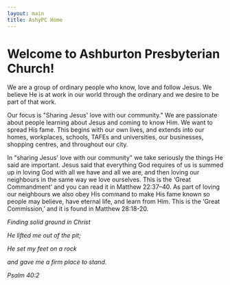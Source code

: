 ```yaml
---
layout: main
title: AshyPC Home
---
```


# Welcome to Ashburton Presbyterian Church!

<a img src="https://www.dropbox.com/s/by6ndgw7od6iqjx/2015_Christmas_flyer.png?raw=1" width="300" align=center alt="Merry Christmas from Ashburton Presbyterian Church 2015"> </a>

<a img src="https://www.dropbox.com/s/o9skdmiv6vqed1r/2015_Christmas_flyer_reverse.jpg?raw=1" width="300" align=center alt="Christmas Preaching Program"> </a>


We are a group of ordinary people who know, love and follow Jesus. We believe He is at work in our world through the ordinary and we desire to be part of that work.

Our focus is "Sharing Jesus' love with our community." We are passionate about people learning about Jesus and coming to know Him. We want to spread His fame. This begins with our own lives, and extends into our homes, workplaces, schools, TAFEs and universities, our businesses, shopping centres, and throughout our city.

In "sharing Jesus' love with our community" we take seriously the things He said are important. Jesus said that everything God requires of us is summed up in loving God with all we have and all we are, and then loving our neighbours in the same way we love ourselves. This is the ‘Great Commandment’ and you can read it in Matthew 22:37–40. As part of loving our neighbours we also obey His command to make His fame known so people may believe, have eternal life, and learn from Him. This is the ‘Great Commission,’ and it is found in Matthew 28:18-20.

_Finding solid ground in Christ_

_He lifted me out of the pit;_

_He set my feet on a rock_

_and gave me a firm place to stand._

_Psalm 40:2_

